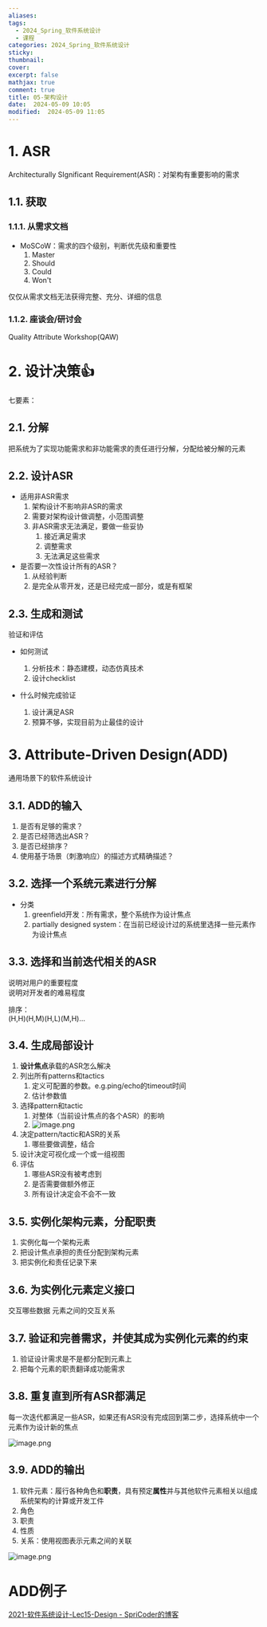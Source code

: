 ```yaml
---
aliases: 
tags:
  - 2024_Spring_软件系统设计
  - 课程
categories: 2024_Spring_软件系统设计
sticky:
thumbnail:
cover: 
excerpt: false
mathjax: true
comment: true
title: 05-架构设计
date:  2024-05-09 10:05
modified:  2024-05-09 11:05
---
```


# 1. ASR

Architecturally SIgnificant Requirement(ASR)：对架构有重要影响的需求

## 1.1. 获取

### 1.1.1. 从需求文档

- MoSCoW：需求的四个级别，判断优先级和重要性
	1. Master
	2. Should
	3. Could
	4. Won't

仅仅从需求文档无法获得完整、充分、详细的信息

### 1.1.2. 座谈会/研讨会

Quality Attribute Workshop(QAW)

# 2. 设计决策👍

七要素：

## 2.1. 分解

把系统为了实现功能需求和非功能需求的责任进行分解，分配给被分解的元素

## 2.2. 设计ASR

- 适用非ASR需求
	1. 架构设计不影响非ASR的需求
	2. 需要对架构设计做调整，小范围调整
	3. 非ASR需求无法满足，要做一些妥协
		1. 接近满足需求
		2. 调整需求
		3. 无法满足这些需求
- 是否要一次性设计所有的ASR？
	1. 从经验判断
	2. 是完全从零开发，还是已经完成一部分，或是有框架

## 2.3. 生成和测试

验证和评估

- 如何测试
	1. 分析技术：静态建模，动态仿真技术
	2. 设计checklist

- 什么时候完成验证
	1. 设计满足ASR
	2. 预算不够，实现目前为止最佳的设计

# 3. Attribute-Driven Design(ADD)

通用场景下的软件系统设计

## 3.1. ADD的输入

1. 是否有足够的需求？
2. 是否已经筛选出ASR？
3. 是否已经排序？
4. 使用基于场景（刺激响应）的描述方式精确描述？
  
## 3.2. 选择一个系统元素进行分解

- 分类
	1. greenfield开发：所有需求，整个系统作为设计焦点
	2. partially designed system：在当前已经设计过的系统里选择一些元素作为设计焦点

## 3.3. 选择和当前迭代相关的ASR

说明对用户的重要程度  
说明对开发者的难易程度

排序：  
(H,H)(H,M)(H,L)(M,H)...

## 3.4. 生成局部设计

1. **设计焦点**承载的ASR怎么解决
2. 列出所有patterns和tactics
	1. 定义可配置的参数。e.g.ping/echo的timeout时间
	2. 估计参数值
3. 选择pattern和tactic
	1. 对整体（当前设计焦点的各个ASR）的影响
	2. ![image.png](https://chillcharlie-img.oss-cn-hangzhou.aliyuncs.com/image%2F2024%2F05%2F09%2F11-08-06-b5b07ddb02853be9baf16f2cac386b1a-20240509110805-cc752b.png)
4. 决定pattern/tactic和ASR的关系
	1. 哪些要做调整，结合
5. 设计决定可视化成一个或一组视图
6. 评估
	1. 哪些ASR没有被考虑到
	2. 是否需要做额外修正
	3. 所有设计决定会不会不一致

## 3.5. 实例化架构元素，分配职责

1. 实例化每一个架构元素
2. 把设计焦点承担的责任分配到架构元素
3. 把实例化和责任记录下来

## 3.6. 为实例化元素定义接口

交互哪些数据
元素之间的交互关系

## 3.7. 验证和完善需求，并使其成为实例化元素的约束

1. 验证设计需求是不是都分配到元素上
2. 把每个元素的职责翻译成功能需求

## 3.8. 重复直到所有ASR都满足

每一次迭代都满足一些ASR，如果还有ASR没有完成回到第二步，选择系统中一个元素作为设计新的焦点

![image.png](https://chillcharlie-img.oss-cn-hangzhou.aliyuncs.com/image%2F2024%2F05%2F09%2F11-18-13-9377fac25e8135c67c87d8dcc3b099a3-20240509111812-df4de9.png)

## 3.9. ADD的输出

1. 软件元素：履行各种角色和**职责**，具有预定**属性**并与其他软件元素相关以组成系统架构的计算或开发工件
2. 角色
3. 职责
4. 性质
5. 关系：使用视图表示元素之间的关联


![image.png](https://chillcharlie-img.oss-cn-hangzhou.aliyuncs.com/image%2F2024%2F05%2F09%2F11-22-20-c0b9137fbe7364b63e9e02a1583542ab-20240509112220-2a2a8b.png)



# ADD例子

[2021-软件系统设计-Lec15-Design - SpriCoder的博客](https://spricoder.github.io/2021/07/15/2021-Software-System-Design/2021-Software-System-Design-Lec15-Design/#3-%E5%9F%BA%E4%BA%8Eadd%E8%BF%9B%E8%A1%8C%E7%B3%BB%E7%BB%9F%E6%9E%B6%E6%9E%84%E8%AE%BE%E8%AE%A1%E7%9A%84%E5%AE%9E%E4%BE%8B)

